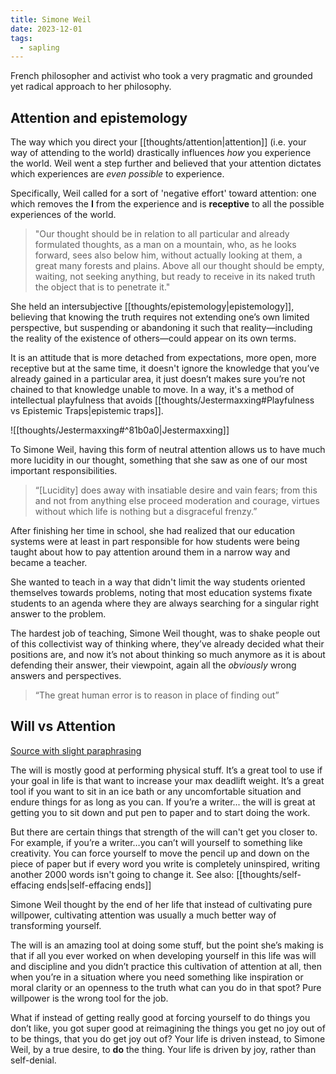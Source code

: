 ```yaml
---
title: Simone Weil
date: 2023-12-01
tags:
  - sapling
---
```

French philosopher and activist who took a very pragmatic and grounded yet radical approach to her philosophy.

## Attention and epistemology

The way which you direct your [[thoughts/attention|attention]] (i.e. your way of attending to the world) drastically influences _how_ you experience the world. Weil went a step further and believed that your attention dictates which experiences are *even possible* to experience.

Specifically, Weil called for a sort of 'negative effort' toward attention: one which removes the **I** from the experience and is **receptive** to all the possible experiences of the world.

> "Our thought should be in relation to all particular and already formulated thoughts, as a man on a mountain, who, as he looks forward, sees also below him, without actually looking at them, a great many forests and plains. Above all our thought should be empty, waiting, not seeking anything, but ready to receive in its naked truth the object that is to penetrate it."

She held an intersubjective [[thoughts/epistemology|epistemology]], believing that knowing the truth requires not extending one’s own limited perspective, but suspending or abandoning it such that reality—including the reality of the existence of others—could appear on its own terms. 

It is an attitude that is more detached from expectations, more open, more receptive but at the same time, it doesn't ignore the knowledge that you’ve already gained in a particular area, it just doesn’t makes sure you’re not chained to that knowledge unable to move. In a way, it's a method of intellectual playfulness that avoids [[thoughts/Jestermaxxing#Playfulness vs Epistemic Traps|epistemic traps]].

![[thoughts/Jestermaxxing#^81b0a0|Jestermaxxing]]

To Simone Weil, having this form of neutral attention allows us to have much more lucidity in our thought, something that she saw as one of our most important responsibilities. 

> “[Lucidity] does away with insatiable desire and vain fears; from this and not from anything else proceed moderation and courage, virtues without which life is nothing but a disgraceful frenzy.”

After finishing her time in school, she had realized that our education systems were at least in part responsible for how students were being taught about how to pay attention around them in a narrow way and became a teacher.

She wanted to teach in a way that didn't limit the way students oriented themselves towards problems, noting that most education systems fixate students to an agenda where they are always searching for a singular right answer to the problem.

The hardest job of teaching, Simone Weil thought, was to shake people out of this collectivist way of thinking where, they’ve already decided what their positions are, and now it’s not about thinking so much anymore as it is about defending their answer, their viewpoint, again all the _obviously_ wrong answers and perspectives.

 > “The great human error is to reason in place of finding out”
## Will vs Attention
[Source with slight paraphrasing](https://www.philosophizethis.org/transcript/episode-175-transcript)

The will is mostly good at performing physical stuff. It’s a great tool to use if your goal in life is that want to increase your max deadlift weight. It’s a great tool if you want to sit in an ice bath or any uncomfortable situation and endure things for as long as you can. If you’re a writer... the will is great at getting you to sit down and put pen to paper and to start doing the work.

But there are certain things that strength of the will can't get you closer to. For example, if you’re a writer…you can’t will yourself to something like creativity. You can force yourself to move the pencil up and down on the piece of paper but if every word you write is completely uninspired, writing another 2000 words isn't going to change it. See also: [[thoughts/self-effacing ends|self-effacing ends]]

Simone Weil thought by the end of her life that instead of cultivating pure willpower, cultivating attention was usually a much better way of transforming yourself.

The will is an amazing tool at doing some stuff, but the point she’s making is that if all you ever worked on when developing yourself in this life was will and discipline and you didn’t practice this cultivation of attention at all, then when you’re in a situation where you need something like inspiration or moral clarity or an openness to the truth what can you do in that spot? Pure willpower is the wrong tool for the job.

What if instead of getting really good at forcing yourself to do things you don’t like, you got super good at reimagining the things you get no joy out of to be things, that you do get joy out of? Your life is driven instead, to Simone Weil, by a true desire, to **do** the thing. Your life is driven by joy, rather than self-denial.